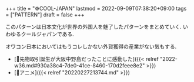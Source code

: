 +++
title = "⚙COOL-JAPAN"
lastmod = 2022-09-09T07:38:20+09:00
tags = ["PATTERN"]
draft = false
+++

このパターンは日本文化が世界の外国人を魅了したパターンをまとめていく. いわゆるクールジャパンである.

オワコン日本においてはもうコレしかない外貨獲得の産業がない気もする.

-   [💭先物取引誕生が大阪中野島だったことに感動した]({{< relref "2022-w36.md#930a38c4-7de0-41ce-8460-170d2feee8e2" >}})
-   [🔖アニメ]({{< relref "20220227213744.md" >}})
